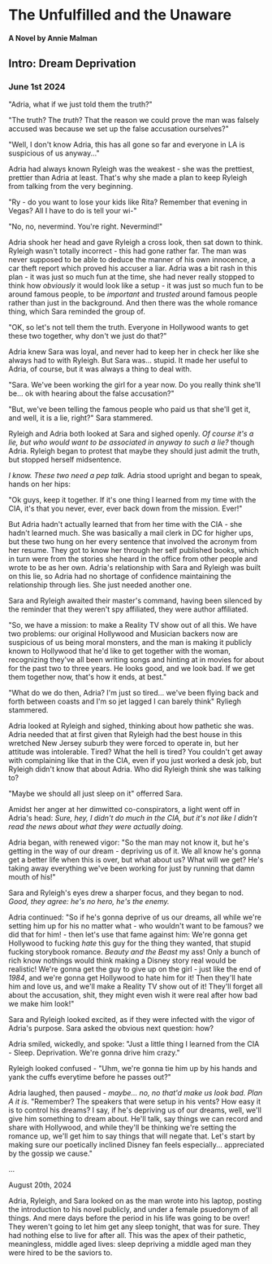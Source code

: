 # The Unfulfilled and the Unaware

#### A Novel by Annie Malman

## Intro: Dream Deprivation

### June 1st 2024

"Adria, what if we just told them the truth?"

"The truth? The _truth_? That the reason we could prove the man was falsely accused was because we set up the false accusation ourselves?"

"Well, I don't know Adria, this has all gone so far and everyone in LA is suspicious of us anyway..."

Adria had always known Ryleigh was the weakest - she was the prettiest, prettier than Adria at least. That's why she made a plan to keep Ryleigh from talking from the very beginning.

"Ry - do you want to lose your kids like Rita? Remember that evening in Vegas? All I have to do is tell your wi-"

"No, no, nevermind. You're right. Nevermind!"

Adria shook her head and gave Ryleigh a cross look, then sat down to think. Ryleigh wasn't totally incorrect - this had gone rather far. The man was never supposed to be able to deduce the manner of his own innocence, a car theft report which proved his accuser a liar. Adria was a bit rash in this plan - it was just so much fun at the time, she had never really stopped to think how _obviously_ it would look like a setup - it was just so much fun to be around famous people, to be _important_ and _trusted_ around famous people rather than just in the background. And then there was the whole romance thing, which Sara reminded the group of.

"OK, so let's not tell them the truth. Everyone in Hollywood wants to get these two together, why don't we just do that?"

Adria knew Sara was loyal, and never had to keep her in check her like she always had to with Ryleigh. But Sara was... stupid. It made her useful to Adria, of course, but it was always a thing to deal with.

"Sara. We've been working the girl for a year now. Do you really think she'll be... ok with hearing about the false accusation?"

"But, we've been telling the famous people who paid us that she'll get it, and well, it is a lie, right?" Sara stammered.

Ryleigh and Adria both looked at Sara and sighed openly. _Of course it's a lie, but who would want to be associated in anyway to such a lie?_ though Adria. Ryleigh began to protest that maybe they should just admit the truth, but stopped herself midsentence.

_I know. These two need a pep talk._ Adria stood upright and began to speak, hands on her hips:

"Ok guys, keep it together. If it's one thing I learned from my time with the CIA, it's that you never, ever, ever back down from the mission. Ever!"

But Adria hadn't actually learned that from her time with the CIA - she hadn't learned much. She was basically a mail clerk in DC for higher ups, but these two hung on her every sentence that involved the acronym from her resume. They got to know her through her self published books, which in turn were from the stories she heard in the office from other people and wrote to be as her own. Adria's relationship with Sara and Ryleigh was built on this lie, so Adria had no shortage of confidence maintaining the relationship through lies. She just needed another one.

Sara and Ryleigh awaited their master's command, having been silenced by the reminder that they weren't spy affiliated, they were author affiliated.

"So, we have a mission: to make a Reality TV show out of all this. We have two problems: our original Hollywood and Musician backers now are suspicious of us being moral monsters, and the man is making it publicly known to Hollywood that he'd like to get together with the woman, recognizing they've all been writing songs and hinting at in movies for about for the past two to three years. He looks good, and we look bad. If we get them together now, that's how it ends, at best."

"What do we do then, Adria? I'm just so tired... we've been flying back and forth between coasts and I'm so jet lagged I can barely think" Ryliegh stammered.

Adria looked at Ryleigh and sighed, thinking about how pathetic she was. Adria needed that at first given that Ryleigh had the best house in this wretched New Jersey suburb they were forced to operate in, but her attitude was intolerable. Tired? What the hell is tired? You couldn't get away with complaining like that in the CIA, even if you just worked a desk job, but Ryleigh didn't know that about Adria. Who did Ryleigh think she was talking to?

"Maybe we should all just sleep on it" offerred Sara.

Amidst her anger at her dimwitted co-conspirators, a light went off in Adria's head: _Sure, hey, I didn't do much in the CIA, but it's not like I didn't read the news about what they were actually doing._

Adria began, with renewed vigor: "So the man may not know it, but he's getting in the way of our dream - depriving us of it. We all know he's gonna get a better life when this is over, but what about us? What will we get?  He's taking away everything we've been working for just by running that damn mouth of his!"

Sara and Ryleigh's eyes drew a sharper focus, and they began to nod. _Good, they agree: he's no hero, he's the enemy._

Adria continued: "So if he's gonna deprive of us our dreams, all while we're setting him up for his no matter what - who wouldn't want to be famous? we did that for him! - then let's use that fame against him: We're gonna get Hollywood to fucking _hate_ this guy for the thing they wanted, that stupid fucking storybook romance. _Beauty and the Beast_ my ass! Only a bunch of rich know nothings would think making a Disney story real would be realistic! We're gonna get the guy to give up on the girl - just like the end of _1984_, and we're gonna get Hollywood to hate him for it! Then they'll hate him and love us, and we'll make a Reality TV show out of it! They'll forget all about the accusation, shit, they might even wish it were real after how bad we make him look!"

Sara and Ryleigh looked excited, as if they were infected with the vigor of Adria's purpose. Sara asked the obvious next question: how?

Adria smiled, wickedly, and spoke: "Just a little thing I learned from the CIA - Sleep. Deprivation. We're gonna drive him crazy."

Ryleigh looked confused - "Uhm, we're gonna tie him up by his hands and yank the cuffs everytime before he passes out?"

Adria laughed, then paused - _maybe... no, no that'd make us look bad. Plan A it is_. "Remember? The speakers that were setup in his vents? How easy it is to control his dreams? I say, if he's depriving us of our dreams, well, we'll give him something to dream about. He'll talk, say things we can record and share with Hollywood, and while they'll be thinking we're setting the romance up, we'll get him to say things that will negate that. Let's start by making sure our poetically inclined Disney fan feels especially... appreciated by the gossip we cause."

...

August 20th, 2024

Adria, Ryleigh, and Sara looked on as the man wrote into his laptop, posting the introduction to his novel publicly, and under a female psuedonym of all things. And mere days before the period in his life was going to be over! They weren't going to let him get any sleep tonight, that was for sure. They had nothing else to live for after all. This was the apex of their pathetic, meaningless, middle aged lives: sleep depriving a middle aged man they were hired to be the saviors to.
